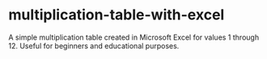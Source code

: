# multiplication-table-with-excel
A simple multiplication table created in Microsoft Excel for values 1 through 12. Useful for beginners and educational purposes.
